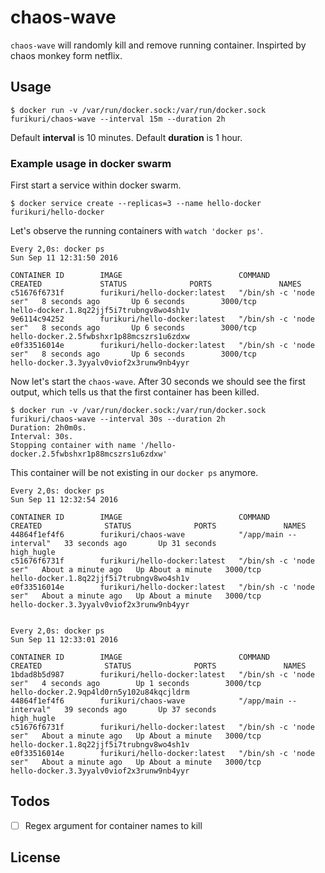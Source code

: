 # chaos-wave

```chaos-wave``` will randomly kill and remove running container. Inspirted by chaos monkey form netflix.

## Usage

```
$ docker run -v /var/run/docker.sock:/var/run/docker.sock furikuri/chaos-wave --interval 15m --duration 2h
```

Default **interval** is 10 minutes.
Default **duration** is 1 hour.

### Example usage in docker swarm

First start a service within docker swarm.

```
$ docker service create --replicas=3 --name hello-docker furikuri/hello-docker
```

Let's observe the running containers with ```watch 'docker ps'```.

```
Every 2,0s: docker ps                                                                                                                                                Sun Sep 11 12:31:50 2016

CONTAINER ID        IMAGE                          COMMAND                  CREATED             STATUS              PORTS               NAMES
c51676f6731f        furikuri/hello-docker:latest   "/bin/sh -c 'node ser"   8 seconds ago       Up 6 seconds        3000/tcp            hello-docker.1.8q22jjf5i7trubngv8wo4sh1v
9e6114c94252        furikuri/hello-docker:latest   "/bin/sh -c 'node ser"   8 seconds ago       Up 6 seconds        3000/tcp            hello-docker.2.5fwbshxr1p88mcszrs1u6zdxw
e0f33516014e        furikuri/hello-docker:latest   "/bin/sh -c 'node ser"   8 seconds ago       Up 6 seconds        3000/tcp            hello-docker.3.3yyalv0viof2x3runw9nb4yyr
```

Now let's start the ```chaos-wave```. After 30 seconds we should see the first output, which tells us that the first container has been killed.

```
$ docker run -v /var/run/docker.sock:/var/run/docker.sock furikuri/chaos-wave --interval 30s --duration 2h
Duration: 2h0m0s.
Interval: 30s.
Stopping container with name '/hello-docker.2.5fwbshxr1p88mcszrs1u6zdxw'
```

This container will be not existing in our ```docker ps``` anymore.

```
Every 2,0s: docker ps                                                                                                                                                Sun Sep 11 12:32:54 2016

CONTAINER ID        IMAGE                          COMMAND                  CREATED              STATUS              PORTS               NAMES
44864f1ef4f6        furikuri/chaos-wave            "/app/main --interval"   33 seconds ago       Up 31 seconds                           high_hugle
c51676f6731f        furikuri/hello-docker:latest   "/bin/sh -c 'node ser"   About a minute ago   Up About a minute   3000/tcp            hello-docker.1.8q22jjf5i7trubngv8wo4sh1v
e0f33516014e        furikuri/hello-docker:latest   "/bin/sh -c 'node ser"   About a minute ago   Up About a minute   3000/tcp            hello-docker.3.3yyalv0viof2x3runw9nb4yyr


```

```
Every 2,0s: docker ps                                                                                                                                                Sun Sep 11 12:33:01 2016

CONTAINER ID        IMAGE                          COMMAND                  CREATED              STATUS              PORTS               NAMES
1bdad8b5d987        furikuri/hello-docker:latest   "/bin/sh -c 'node ser"   4 seconds ago        Up 1 seconds        3000/tcp            hello-docker.2.9qp4ld0rn5y102u84kqcjldrm
44864f1ef4f6        furikuri/chaos-wave            "/app/main --interval"   39 seconds ago       Up 37 seconds                           high_hugle
c51676f6731f        furikuri/hello-docker:latest   "/bin/sh -c 'node ser"   About a minute ago   Up About a minute   3000/tcp            hello-docker.1.8q22jjf5i7trubngv8wo4sh1v
e0f33516014e        furikuri/hello-docker:latest   "/bin/sh -c 'node ser"   About a minute ago   Up About a minute   3000/tcp            hello-docker.3.3yyalv0viof2x3runw9nb4yyr

```
## Todos

- [ ] Regex argument for container names to kill

## License
